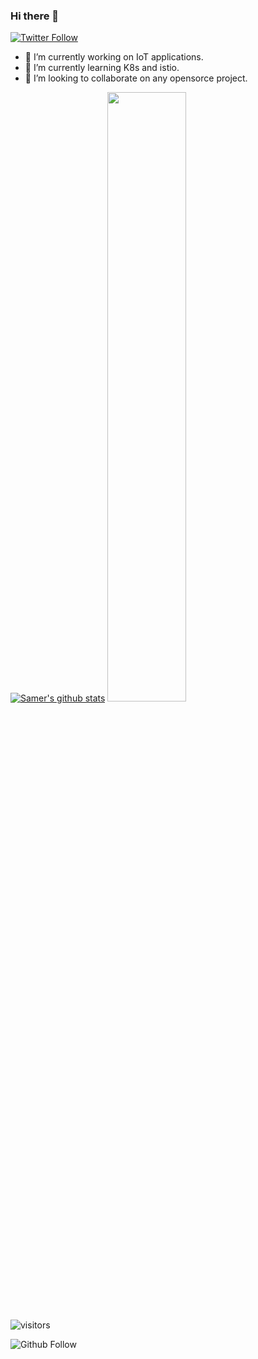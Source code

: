 ### Hi there 👋
<p>
  <a href="https://twitter.com/SamerZMD">
    <img alt="Twitter Follow" src="https://img.shields.io/twitter/follow/SamerZMD?style=for-the-badge">
  </a>
</p>

- 🔭 I’m currently working on IoT applications.
- 🌱 I’m currently learning K8s and istio.
- 👯 I’m looking to collaborate on any opensorce project.

[![Samer's github stats](https://github-readme-stats.vercel.app/api?username=samerzmd&show_icons=true&theme=tokyonight&hide_border=true)](https://github.com/samerzmd/github-readme-stats)
<img src="https://github-readme-stats.vercel.app/api/top-langs/?username=samerzmd&layout=compact&theme=dracula" width="50%" />

![visitors](https://visitor-badge.glitch.me/badge?page_id=samerzmd)
<p>
  <img alt="Github Follow" src="https://img.shields.io/github/followers/samerzmd?style=social">
</p>
                    
